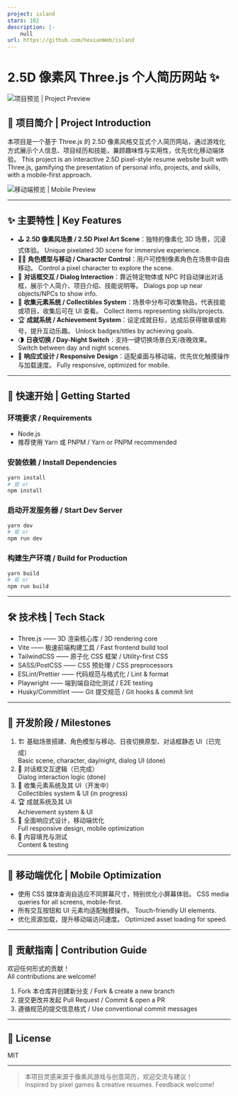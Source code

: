 ```yaml
---
project: island
stars: 102
description: |-
    null
url: https://github.com/hexianWeb/island
---
```


# 2.5D 像素风 Three.js 个人简历网站 ✨

![项目预览 | Project Preview](./readme.webp)

## 📖 项目简介 | Project Introduction

本项目是一个基于 Three.js 的 2.5D 像素风格交互式个人简历网站，通过游戏化方式展示个人信息、项目经历和技能，兼顾趣味性与实用性，优先优化移动端体验。
This project is an interactive 2.5D pixel-style resume website built with Three.js, gamifying the presentation of personal info, projects, and skills, with a mobile-first approach.

![移动端预览 | Mobile Preview](./readme2.webp)

---

## ✨ 主要特性 | Key Features

- 🕹️ **2.5D 像素风场景 / 2.5D Pixel Art Scene**：独特的像素化 3D 场景，沉浸式体验。
  Unique pixelated 3D scene for immersive experience.
- 🧑‍💻 **角色模型与移动 / Character Control**：用户可控制像素角色在场景中自由移动。
  Control a pixel character to explore the scene.
- 💬 **对话框交互 / Dialog Interaction**：靠近特定物体或 NPC 时自动弹出对话框，展示个人简介、项目介绍、技能说明等。
  Dialogs pop up near objects/NPCs to show info.
- 🎁 **收集元素系统 / Collectibles System**：场景中分布可收集物品，代表技能或项目，收集后可在 UI 查看。
  Collect items representing skills/projects.
- 🏆 **成就系统 / Achievement System**：设定成就目标，达成后获得徽章或称号，提升互动乐趣。
  Unlock badges/titles by achieving goals.
- 🌗 **日夜切换 / Day-Night Switch**：支持一键切换场景白天/夜晚效果。
  Switch between day and night scenes.
- 📱 **响应式设计 / Responsive Design**：适配桌面与移动端，优先优化触摸操作与加载速度。
  Fully responsive, optimized for mobile.

---

## 🚀 快速开始 | Getting Started

### 环境要求 / Requirements
- Node.js
- 推荐使用 Yarn 或 PNPM / Yarn or PNPM recommended

### 安装依赖 / Install Dependencies
```bash
yarn install
# 或 or
npm install
```

### 启动开发服务器 / Start Dev Server
```bash
yarn dev
# 或 or
npm run dev
```

### 构建生产环境 / Build for Production
```bash
yarn build
# 或 or
npm run build
```

---

## 🛠️ 技术栈 | Tech Stack

- Three.js  —— 3D 渲染核心库 / 3D rendering core
- Vite  —— 极速前端构建工具 / Fast frontend build tool
- TailwindCSS  —— 原子化 CSS 框架 / Utility-first CSS
- SASS/PostCSS  —— CSS 预处理 / CSS preprocessors
- ESLint/Prettier  —— 代码规范与格式化 / Lint & format
- Playwright  —— 端到端自动化测试 / E2E testing
- Husky/Commitlint  —— Git 提交规范 / Git hooks & commit lint

---

## 🚩 开发阶段 / Milestones

1. 🏗️ 基础场景搭建、角色模型与移动、日夜切换原型、对话框静态 UI（已完成）  
   Basic scene, character, day/night, dialog UI (done)
2. 💬 对话框交互逻辑（已完成）  
   Dialog interaction logic (done)
3. 🎁 收集元素系统及其 UI（开发中）  
   Collectibles system & UI (in progress)
4. 🏆 成就系统及其 UI  
   Achievement system & UI
5. 📱 全面响应式设计，移动端优化  
   Full responsive design, mobile optimization
6. 📝 内容填充与测试  
   Content & testing

---

## 📱 移动端优化 | Mobile Optimization

- 使用 CSS 媒体查询自适应不同屏幕尺寸，特别优化小屏幕体验。
  CSS media queries for all screens, mobile-first.
- 所有交互按钮和 UI 元素均适配触摸操作。
  Touch-friendly UI elements.
- 优化资源加载，提升移动端访问速度。
  Optimized asset loading for speed.

---

## 🤝 贡献指南 | Contribution Guide

欢迎任何形式的贡献！  
All contributions are welcome!

1. Fork 本仓库并创建新分支 / Fork & create a new branch
2. 提交更改并发起 Pull Request / Commit & open a PR
3. 遵循规范的提交信息格式 / Use conventional commit messages

---

## 📝 License

MIT

---

> 本项目灵感来源于像素风游戏与创意简历，欢迎交流与建议！  
> Inspired by pixel games & creative resumes. Feedback welcome!

